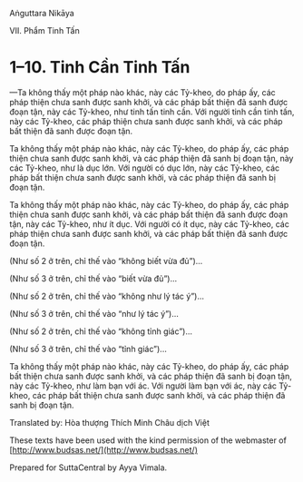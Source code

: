Aṅguttara Nikāya

VII. Phẩm Tinh Tấn

# 1–10. Tinh Cần Tinh Tấn

—Ta không thấy một pháp nào khác, này các Tỷ-kheo, do pháp ấy, các pháp thiện chưa sanh được sanh khởi, và các pháp bất thiện đã sanh được đoạn tận, này các Tỷ-kheo, như tinh tấn tinh cần. Với người tinh cần tinh tấn, này các Tỷ-kheo, các pháp thiện chưa sanh được sanh khởi, và các pháp bất thiện đã sanh được đoạn tận.

Ta không thấy một pháp nào khác, này các Tỷ-kheo, do pháp ấy, các pháp thiện chưa sanh được sanh khởi, và các pháp thiện đã sanh bị đoạn tận, này các Tỷ-kheo, như là dục lớn. Với người có dục lớn, này các Tỷ-kheo, các pháp bất thiện chưa sanh được sanh khởi, và các pháp thiện đã sanh bị đoạn tận.

Ta không thấy một pháp nào khác, này các Tỷ-kheo, do pháp ấy, các pháp thiện chưa sanh được sanh khởi, và các pháp bất thiện đã sanh được đoạn tận, này các Tỷ-kheo, như ít dục. Với người có ít dục, này các Tỷ-kheo, các pháp thiện chưa sanh được sanh khởi, và các pháp bất thiện đã sanh được đoạn tận.

(Như số 2 ở trên, chỉ thế vào “không biết vừa đủ”)...

(Như số 3 ở trên, chỉ thế vào “biết vừa đủ”)...

(Như số 2 ở trên, chỉ thế vào “không như lý tác ý”)...

(Như số 3 ở trên, chỉ thế vào “như lý tác ý”)...

(Như số 2 ở trên, chỉ thế vào “không tỉnh giác”)...

(Như số 3 ở trên, chỉ thế vào “tỉnh giác”)...

Ta không thấy một pháp nào khác, này các Tỷ-kheo, do pháp ấy, các pháp bất thiện chưa sanh được sanh khởi, và các pháp thiện đã sanh bị đoạn tận, này các Tỷ-kheo, như làm bạn với ác. Với người làm bạn với ác, này các Tỷ-kheo, các pháp bất thiện chưa sanh được sanh khởi, và các pháp thiện đã sanh bị đoạn tận.

Translated by: Hòa thượng Thích Minh Châu dịch Việt

These texts have been used with the kind permission of the webmaster of [http://www.budsas.net/](http://www.budsas.net/)

Prepared for SuttaCentral by Ayya Vimala.